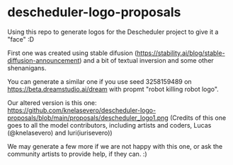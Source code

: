 # descheduler-logo-proposals

Using this repo to generate logos for the Descheduler project to give it a "face" :D

First one was created using stable difusion (https://stability.ai/blog/stable-diffusion-announcement) and a bit of textual inversion and some other shenanigans.

You can generate a similar one if you use seed 3258159489 on https://beta.dreamstudio.ai/dream with propmt "robot killing robot logo".

Our altered version is this one: https://github.com/knelasevero/descheduler-logo-proposals/blob/main/proposals/descheduler_logo1.png (Credits of this one goes to all the model contributors, including artists and coders, Lucas (@knelasevero) and Iuri(iurisevero))

We may generate a few more if we are not happy with this one, or ask the community artists to provide help, if they can. :)
